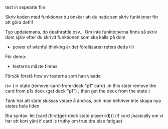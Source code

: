 
test in sepearte file

Skriv koden med funktioner du önskar att du hade sen skriv funktioner för att göra det!!!

Typ updatemana, do deathrattle osv... Om inte funktionerna finns så skriv dom själv efter du skrivit funktionen som ska kalla på dom
- power of wishful thinking är det föreläsaren refers detta till

För demo:
- testerna måste finnas

Försök förstå flow av testerna som han visade

is= (-> state
(remove-card-from-deck "p1" card) ;in this state remove the card from p1s deck
(get deck "p1") ; then get the deck from the state
)

Tänk här att state slussas vidare å ändras, och man behöver inte skapa nya states hela tiden


Bra syntax:
let [card (first(get-deck state player-id))]
	(if card  ;basically om vi har ett kort yäni if card is truthy
	om true dra
	else
		fatigue)